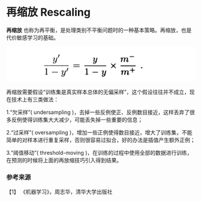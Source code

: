 # 再缩放 Rescaling

**再缩放** 也称为再平衡，是处理类别不平衡问题时的一种基本策略。再缩放，也是代价敏感学习的基础。


![](再缩放.jpeg)

再缩放需要假设“训练集是真实样本总体的无偏采样”，这个假设往往并不成立，现在技术上有三类做法：

1.“欠采样”( undersampling )，去掉一些反例使正、反例数目接近，这样丢弃了很多反例使得训练集大大减少，可能丢失掉一些重要的信息；

2.“过采样”( oversampling )，增加一些正例使得数目接近，增大了训练集，不能简单的对样本进行重复采样，否则很容易过拟合，好的办法是插值产生额外正例；

3.“阈值移动”( threshold-moving )，在训练的过程中使用全部的数据进行训练，在预测的时候将上面的再放缩技巧引入得到结果。


### 参考来源

【1】 《机器学习》，周志华，清华大学出版社